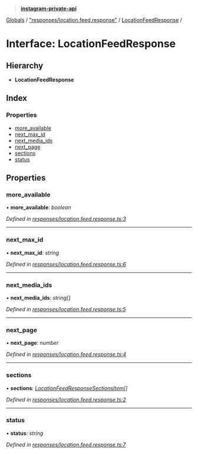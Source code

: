 > **[instagram-private-api](../README.md)**

[Globals](../README.md) / ["responses/location.feed.response"](../modules/_responses_location_feed_response_.md) / [LocationFeedResponse](_responses_location_feed_response_.locationfeedresponse.md) /

# Interface: LocationFeedResponse

## Hierarchy

* **LocationFeedResponse**

## Index

### Properties

* [more_available](_responses_location_feed_response_.locationfeedresponse.md#more_available)
* [next_max_id](_responses_location_feed_response_.locationfeedresponse.md#next_max_id)
* [next_media_ids](_responses_location_feed_response_.locationfeedresponse.md#next_media_ids)
* [next_page](_responses_location_feed_response_.locationfeedresponse.md#next_page)
* [sections](_responses_location_feed_response_.locationfeedresponse.md#sections)
* [status](_responses_location_feed_response_.locationfeedresponse.md#status)

## Properties

###  more_available

• **more_available**: *boolean*

*Defined in [responses/location.feed.response.ts:3](https://github.com/dilame/instagram-private-api/blob/173bc62/src/responses/location.feed.response.ts#L3)*

___

###  next_max_id

• **next_max_id**: *string*

*Defined in [responses/location.feed.response.ts:6](https://github.com/dilame/instagram-private-api/blob/173bc62/src/responses/location.feed.response.ts#L6)*

___

###  next_media_ids

• **next_media_ids**: *string[]*

*Defined in [responses/location.feed.response.ts:5](https://github.com/dilame/instagram-private-api/blob/173bc62/src/responses/location.feed.response.ts#L5)*

___

###  next_page

• **next_page**: *number*

*Defined in [responses/location.feed.response.ts:4](https://github.com/dilame/instagram-private-api/blob/173bc62/src/responses/location.feed.response.ts#L4)*

___

###  sections

• **sections**: *[LocationFeedResponseSectionsItem](_responses_location_feed_response_.locationfeedresponsesectionsitem.md)[]*

*Defined in [responses/location.feed.response.ts:2](https://github.com/dilame/instagram-private-api/blob/173bc62/src/responses/location.feed.response.ts#L2)*

___

###  status

• **status**: *string*

*Defined in [responses/location.feed.response.ts:7](https://github.com/dilame/instagram-private-api/blob/173bc62/src/responses/location.feed.response.ts#L7)*